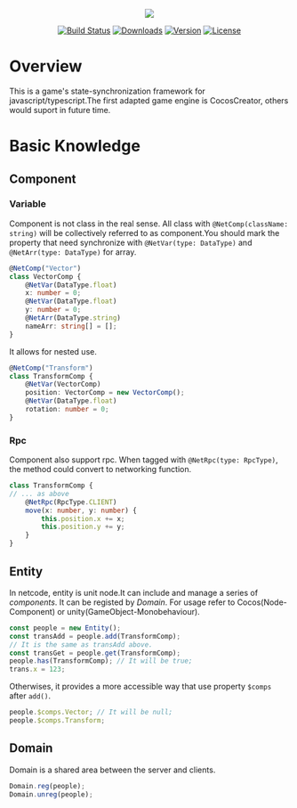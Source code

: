 <p align="center"><img src="http://cdn.atatakai.cn/netcode-logo-greg.png" /></p>
<p align="center">
  <a href="https://github.com/netcodejs/netcode/actions"><img src="https://github.com/netcodejs/netcode/actions/workflows/main.yml/badge.svg" alt="Build Status"></a>
  <a href="https://npmcharts.com/compare/netcodejs?minimal=true"><img src="https://img.shields.io/npm/dm/netcodejs.svg?sanitize=true" alt="Downloads"></a>
  <a href="https://www.npmjs.com/package/netcodejs"><img src="https://img.shields.io/npm/v/netcodejs.svg?sanitize=true" alt="Version"></a>
  <a href="https://www.npmjs.com/package/netcodejs"><img src="https://img.shields.io/npm/l/netcodejs.svg?sanitize=true" alt="License"></a>
</p>

# Overview

This is a game's state-synchronization framework for javascript/typescript.The first adapted game engine is CocosCreator, others would suport in future time.

# Basic Knowledge

## Component
### Variable
Component is not class in the real sense. All class with `@NetComp(className: string)` will be collectively referred to as component.You should mark the property that need synchronize with `@NetVar(type: DataType)` and `@NetArr(type: DataType)` for array.

```typescript
@NetComp("Vector")
class VectorComp {
    @NetVar(DataType.float)
    x: number = 0;
    @NetVar(DataType.float)
    y: number = 0;
    @NetArr(DataType.string)
    nameArr: string[] = [];
}
```

It allows for nested use.

```typescript
@NetComp("Transform")
class TransformComp {
    @NetVar(VectorComp)
    position: VectorComp = new VectorComp();
    @NetVar(DataType.float)
    rotation: number = 0;
}
```
### Rpc
Component also support rpc. When tagged with `@NetRpc(type: RpcType)`, the method could convert to networking function. 

```typescript
class TransformComp {
// ... as above
    @NetRpc(RpcType.CLIENT)
    move(x: number, y: number) {
        this.position.x += x;
        this.position.y += y;
    }
}
```

## Entity

In netcode, entity is unit node.It can include and manage a series of _components_. It can be registed by _Domain_. For usage refer to Cocos(Node-Component) or unity(GameObject-Monobehaviour).

```typescript
const people = new Entity();
const transAdd = people.add(TransformComp);
// It is the same as transAdd above.
const transGet = people.get(TransformComp);
people.has(TransformComp); // It will be true;
trans.x = 123;
```

Otherwises, it provides a more accessible way that use property `$comps` after `add()`.

```typescript
people.$comps.Vector; // It will be null;
people.$comps.Transform;
```

## Domain

Domain is a shared area between the server and clients.

```typescript
Domain.reg(people);
Domain.unreg(people);
```

##
